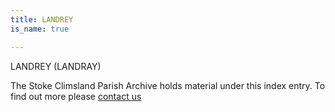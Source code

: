 ```yaml
---
title: LANDREY
is_name: true

---
```


LANDREY (LANDRAY)


The Stoke Climsland Parish Archive holds material under this index entry. To find out more please [contact us](/contact/)
